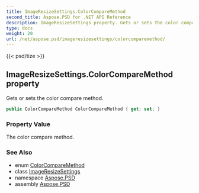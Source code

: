 ```yaml
---
title: ImageResizeSettings.ColorCompareMethod
second_title: Aspose.PSD for .NET API Reference
description: ImageResizeSettings property. Gets or sets the color compare method
type: docs
weight: 20
url: /net/aspose.psd/imageresizesettings/colorcomparemethod/
---
```

{{< psd/tize >}}
## ImageResizeSettings.ColorCompareMethod property

Gets or sets the color compare method.

```csharp
public ColorCompareMethod ColorCompareMethod { get; set; }
```

### Property Value

The color compare method.

### See Also

* enum [ColorCompareMethod](../../colorcomparemethod/)
* class [ImageResizeSettings](../)
* namespace [Aspose.PSD](../../imageresizesettings/)
* assembly [Aspose.PSD](../../../)


